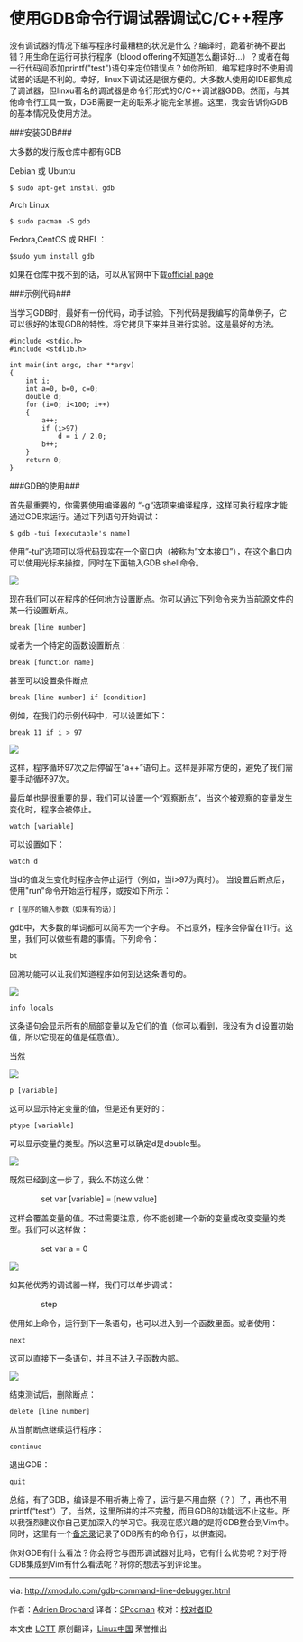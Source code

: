 使用GDB命令行调试器调试C/C++程序
============================================================
没有调试器的情况下编写程序时最糟糕的状况是什么？编译时，跪着祈祷不要出错？用生命在运行可执行程序（blood offering不知道怎么翻译好...）？或者在每一行代码间添加printf("test")语句来定位错误点？如你所知，编写程序时不使用调试器的话是不利的。幸好，linux下调试还是很方便的。大多数人使用的IDE都集成了调试器，但linxu著名的调试器是命令行形式的C/C++调试器GDB。然而，与其他命令行工具一致，DGB需要一定的联系才能完全掌握。这里，我会告诉你GDB的基本情况及使用方法。

###安装GDB###

大多数的发行版仓库中都有GDB

Debian 或 Ubuntu

    $ sudo apt-get install gdb

Arch Linux

    $ sudo pacman -S gdb

Fedora,CentOS 或 RHEL：

    $sudo yum install gdb

如果在仓库中找不到的话，可以从官网中下载[official page][1]

###示例代码###

当学习GDB时，最好有一份代码，动手试验。下列代码是我编写的简单例子，它可以很好的体现GDB的特性。将它拷贝下来并且进行实验。这是最好的方法。

    #include <stdio.h>
    #include <stdlib.h>
     
    int main(int argc, char **argv)
    {
        int i;
        int a=0, b=0, c=0;
        double d;
        for (i=0; i<100; i++)
        {
            a++;
            if (i>97)
                d = i / 2.0;
            b++;
        }
        return 0;
    }

###GDB的使用###

首先最重要的，你需要使用编译器的 “-g“选项来编译程序，这样可执行程序才能通过GDB来运行。通过下列语句开始调试：

    $ gdb -tui [executable's name]

使用”-tui“选项可以将代码现实在一个窗口内（被称为”文本接口”），在这个串口内可以使用光标来操控，同时在下面输入GDB shell命令。

![](https://farm3.staticflickr.com/2947/15397534362_ac0b5692c8_z.jpg)

现在我们可以在程序的任何地方设置断点。你可以通过下列命令来为当前源文件的某一行设置断点。

    break [line number]

或者为一个特定的函数设置断点：

    break [function name]

甚至可以设置条件断点

    break [line number] if [condition]

例如，在我们的示例代码中，可以设置如下：

    break 11 if i > 97

![](https://farm3.staticflickr.com/2948/15374839066_8c7c0eb8a4_o.png)

这样，程序循环97次之后停留在“a++”语句上。这样是非常方便的，避免了我们需要手动循环97次。

最后单也是很重要的是，我们可以设置一个“观察断点”，当这个被观察的变量发生变化时，程序会被停止。

    watch [variable]

可以设置如下：

    watch d

当d的值发生变化时程序会停止运行（例如，当i>97为真时）。
当设置后断点后，使用"run"命令开始运行程序，或按如下所示：

    r [程序的输入参数（如果有的话）]

gdb中，大多数的单词都可以简写为一个字母。
不出意外，程序会停留在11行。这里，我们可以做些有趣的事情。下列命令：

    bt

回溯功能可以让我们知道程序如何到达这条语句的。

![](https://farm3.staticflickr.com/2943/15211202760_1e77a3bb2e_z.jpg)

    info locals

这条语句会显示所有的局部变量以及它们的值（你可以看到，我没有为ｄ设置初始值，所以它现在的值是任意值）。

当然

![](https://farm4.staticflickr.com/3843/15374838916_8b65e4e3c7_z.jpg)

    p [variable]

这可以显示特定变量的值，但是还有更好的：

    ptype [variable]


可以显示变量的类型。所以这里可以确定d是double型。

![](https://farm4.staticflickr.com/3881/15397534242_3cb6163252_o.jpg)

既然已经到这一步了，我么不妨这么做：

　　　　set var [variable] = [new value]

这样会覆盖变量的值。不过需要注意，你不能创建一个新的变量或改变变量的类型。我们可以这样做：

　　　　set var a = 0

![](https://farm3.staticflickr.com/2949/15211357497_d28963a9eb_o.png)

如其他优秀的调试器一样，我们可以单步调试：

　　　　step

使用如上命令，运行到下一条语句，也可以进入到一个函数里面。或者使用：

    next

这可以直接下一条语句，并且不进入子函数内部。

![](https://farm4.staticflickr.com/3927/15397863215_fb2f5912ac_o.jpg)

结束测试后，删除断点：

    delete [line number]

从当前断点继续运行程序：

    continue

退出GDB：

    quit

总结，有了GDB，编译是不用祈祷上帝了，运行是不用血祭（？）了，再也不用printf(“test“）了。当然，这里所讲的并不完整，而且GDB的功能远不止这些。所以我强烈建议你自己更加深入的学习它。我现在感兴趣的是将GDB整合到Vim中。同时，这里有一个[备忘录][2]记录了GDB所有的命令行，以供查阅。

你对GDB有什么看法？你会将它与图形调试器对比吗，它有什么优势呢？对于将GDB集成到Vim有什么看法呢？将你的想法写到评论里。

--------------------------------------------------------------------------------

via: http://xmodulo.com/gdb-command-line-debugger.html

作者：[Adrien Brochard][a]
译者：[SPccman](https://github.com/SPccman)
校对：[校对者ID](https://github.com/校对者ID)

本文由 [LCTT](https://github.com/LCTT/TranslateProject) 原创翻译，[Linux中国](http://linux.cn/) 荣誉推出

[a]:http://xmodulo.com/author/adrien
[1]:https://www.gnu.org/software/gdb/
[2]:http://users.ece.utexas.edu/~adnan/gdb-refcard.pdf
